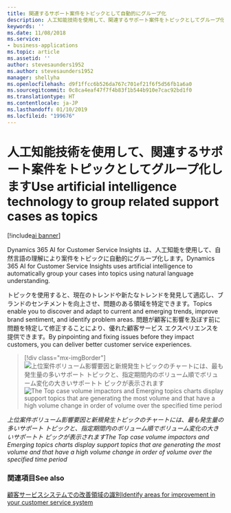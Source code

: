 ```yaml
---
title: 関連するサポート案件をトピックとして自動的にグループ化
description: 人工知能技術を使用して、関連するサポート案件をトピックとしてグループ化します。
keywords: ''
ms.date: 11/08/2018
ms.service:
- business-applications
ms.topic: article
ms.assetid: ''
author: stevesaunders1952
ms.author: stevesaunders1952
manager: shellyha
ms.openlocfilehash: d9f1ffcc6b526da767c701ef21f6f5d56fb1a6a0
ms.sourcegitcommit: 0c8ca4eaf47f7f4b83f1b544b910e7cac92bd1f0
ms.translationtype: HT
ms.contentlocale: ja-JP
ms.lasthandoff: 01/10/2019
ms.locfileid: "199676"
---
```

# <a name="use-artificial-intelligence-technology-to-group-related-support-cases-as-topics"></a><span data-ttu-id="7fc63-103">人工知能技術を使用して、関連するサポート案件をトピックとしてグループ化します</span><span class="sxs-lookup"><span data-stu-id="7fc63-103">Use artificial intelligence technology to group related support cases as topics</span></span>

[!include[ai banner](../includes/ai.md)] 

<span data-ttu-id="7fc63-104">Dynamics 365 AI for Customer Service Insights は、人工知能を使用して、自然言語の理解により案件をトピックに自動的にグループ化します。</span><span class="sxs-lookup"><span data-stu-id="7fc63-104">Dynamics 365 AI for Customer Service Insights uses artificial intelligence to automatically group your cases into topics using natural language understanding.</span></span> 

<span data-ttu-id="7fc63-105">トピックを使用すると、現在のトレンドや新たなトレンドを発見して適応し、ブランドのセンチメントを向上させ、問題のある領域を特定できます。</span><span class="sxs-lookup"><span data-stu-id="7fc63-105">Topics enable you to discover and adapt to current and emerging trends, improve brand sentiment, and identify problem areas.</span></span> <span data-ttu-id="7fc63-106">問題が顧客に影響を及ぼす前に問題を特定して修正することにより、優れた顧客サービス エクスペリエンスを提供できます。</span><span class="sxs-lookup"><span data-stu-id="7fc63-106">By pinpointing and fixing issues before they impact customers, you can deliver better customer service experiences.</span></span>

> [!div class="mx-imgBorder"]
> <span data-ttu-id="7fc63-107">![上位案件ボリューム影響要因と新規発生トピックのチャートには、最も発生量の多いサポート トピックと、指定期間内のボリューム順でボリューム変化の大きいサポートト ピックが表示されます](media/automated-topic-clustering.png "上位案件ボリューム影響要因と新規発生トピックのチャートには、最も発生量の多いサポート トピックと、指定期間内のボリューム順でボリューム変化の大きいサポートト ピックが表示されます")</span><span class="sxs-lookup"><span data-stu-id="7fc63-107">![The Top case volume impactors and Emerging topics charts display support topics that are generating the most volume and that have a high volume change in order of volume over the specified time period](media/automated-topic-clustering.png "The Top case volume impactors and Emerging topics charts display support topics that are generating the most volume and that have a high volume change in order of volume over the specified time period")</span></span>

<span data-ttu-id="7fc63-108">*上位案件ボリューム影響要因と新規発生トピックのチャートには、最も発生量の多いサポート トピックと、指定期間内のボリューム順でボリューム変化の大きいサポートト ピックが表示されます*</span><span class="sxs-lookup"><span data-stu-id="7fc63-108">*The Top case volume impactors and Emerging topics charts display support topics that are generating the most volume and that have a high volume change in order of volume over the specified time period*</span></span>

### <a name="see-also"></a><span data-ttu-id="7fc63-109">関連項目</span><span class="sxs-lookup"><span data-stu-id="7fc63-109">See also</span></span>
[<span data-ttu-id="7fc63-110">顧客サービスシステムでの改善領域の識別</span><span class="sxs-lookup"><span data-stu-id="7fc63-110">Identify areas for improvement in your customer service system</span></span>](https://docs.microsoft.com/dynamics365/ai/customer-service-insights/improve-system)
